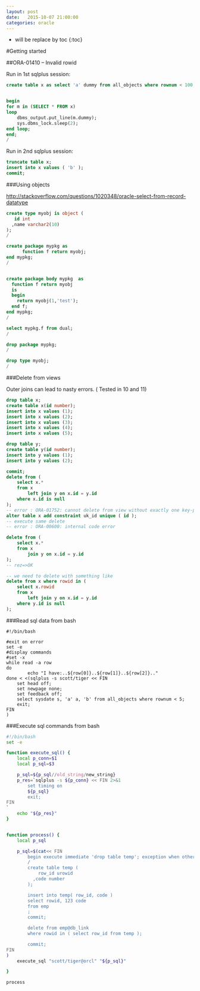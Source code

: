 ```yaml
---
layout: post
date:   2015-10-07 21:00:00
categories: oracle
---
```

* will be replace by toc
{:toc}

#Getting started

##ORA-01410 – Invalid rowid

Run in 1st sqlplus session:

~~~ SQL
create table x as select 'a' dummy from all_objects where rownum < 100;


begin
for m in (SELECT * FROM x)
loop
    dbms_output.put_line(m.dummy);
    sys.dbms_lock.sleep(2);
end loop;
end;
/
~~~

Run in 2nd sqlplus session:

~~~ SQL
truncate table x;
insert into x values ( 'b' );
commit;
~~~~

###Using objects

http://stackoverflow.com/questions/1020348/oracle-select-from-record-datatype

~~~sql
create type myobj is object ( 
   id int
  ,name varchar2(10)
);
/

create package mypkg as
      function f return myobj;
end mypkg;
/


create package body mypkg  as
  function f return myobj
  is
  begin
    return myobj(1,'test');
  end f;
end mypkg;
/

select mypkg.f from dual;
/

drop package mypkg;
/

drop type myobj;
/
~~~

###Delete from views

Outer joins can lead to nasty errors. ( Tested in 10 and 11)

~~~sql
drop table x;
create table x(id number);
insert into x values (1);
insert into x values (2);
insert into x values (3);
insert into x values (4);
insert into x values (5);

drop table y;
create table y(id number);
insert into y values (1);
insert into y values (2);

commit;
delete from (
    select x.*
    from x
        left join y on x.id = y.id 
    where x.id is null
);
-- error : ORA-01752: cannot delete from view without exactly one key-preserved table
alter table x add constraint uk_id unique ( id );
-- execute same delete 
-- error : ORA-00600: internal code error

delete from (
    select x.*
    from x
        join y on x.id = y.id 
);
-- rez=>OK

-- we need to delete with something like
delete from x where rowid in (
    select x.rowid
    from x
        left join y on x.id = y.id 
    where y.id is null
);
~~~

###Read sql data from bash

~~~
#!/bin/bash

#exit on error
set -e
#display commands
#set -x
while read -a row
do
        echo "I have:..${row[0]}..${row[1]}..${row[2]}.."
done < <(sqlplus -s scott/tiger << FIN
    set head off;
    set newpage none;
    set feedback off;
    select sysdate s, 'a' a, 'b' from all_objects where rownum < 5;
    exit;
FIN
)
~~~

###Execute sql commands from bash

~~~bash
#!/bin/bash
set -e

function execute_sql() {
    local p_conn=$1
    local p_sql=$3

    p_sql=${p_sql//old_string/new_string}
    p_res=`sqlplus -s ${p_conn} << FIN 2>&1
        set timing on
        ${p_sql}
        exit;
FIN
`
    echo "${p_res}"
}


function process() {
    local p_sql

    p_sql=$(cat<< FIN
        begin execute immediate 'drop table temp'; exception when others then null; end;
        /
        create table temp (
            row_id urowid
          ,code number
        );

        insert into temp( row_id, code )
        select rowid, 123 code
        from emp
        ;
        commit;

        delete from emp@db_link
        where rowid in ( select row_id from temp );

        commit;
FIN
)
    execute_sql "scott/tiger@orcl" "${p_sql}"

}

process
~~~